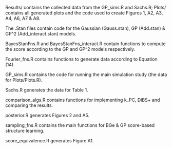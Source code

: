 Results/ contains the collected data from the GP_sims.R and Sachs.R;
Plots/ contains all generated plots and the code used to create Figures 1, A2, A3, A4, A6, A7 & A8.

The .Stan files contain code for the Gaussian (Gauss.stan), GP (Add.stan) & GP^2 (Add_interact.stan) models.

BayesStanFns.R and BayesStanFns_interact.R contain functions to compute the score according to the GP and GP^2 models respectively.

Fourier_fns.R contains functions to generate data according to Equation (14).

GP_sims.R contains the code for running the main simulation study (the data for Plots/Plots.R).

Sachs.R generates the data for Table 1.

comparison_algs.R contains functions for implementing k_PC, DiBS+ and comparing the results.

posterior.R generates Figures 2 and A5.

sampling_fns.R contains the main functions for BGe & GP score-based structure learning.

score_equivalence.R generates Figure A1.
